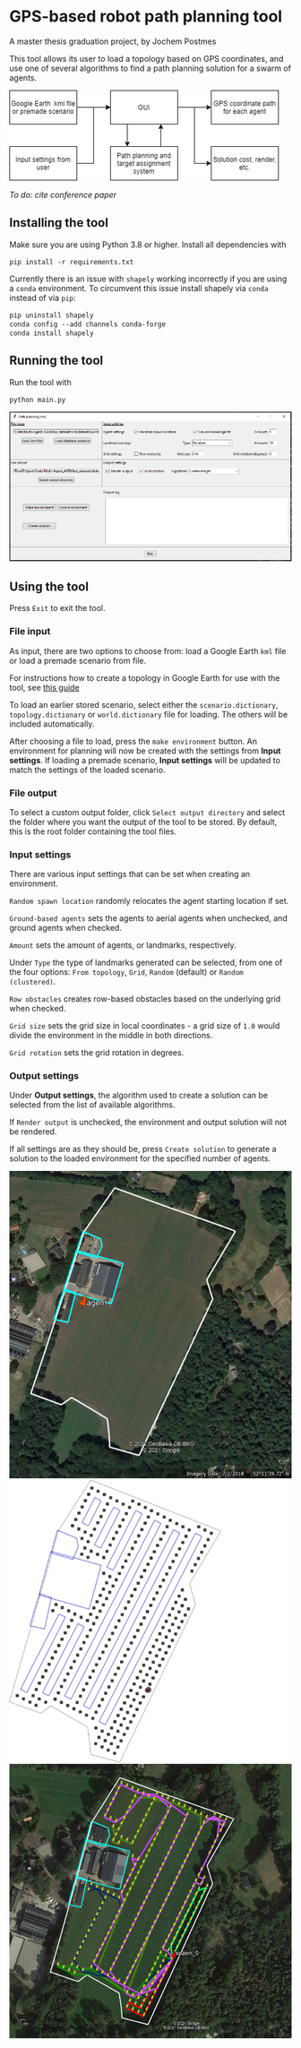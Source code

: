 # GPS-based robot path planning tool
A master thesis graduation project, by Jochem Postmes

This tool allows its user to load a topology based on GPS coordinates, and use one of several algorithms to find a path planning solution for a swarm of agents.

![System Pipeline](images/pipeline_gui.png)

*To do: cite conference paper*

## Installing the tool
Make sure you are using Python 3.8 or higher. Install all dependencies with 
```
pip install -r requirements.txt
```
Currently there is an issue with `shapely` working incorrectly if you are using a `conda` environment. To circumvent
this issue install shapely via `conda` instead of via `pip`:
```
pip uninstall shapely
conda config --add channels conda-forge
conda install shapely
```

## Running the tool
Run the tool with
```
python main.py
```

![GUI screenshot](images/gui.png)

## Using the tool
Press `Exit` to exit the tool.

### File input
As input, there are two options to choose from: load a Google Earth `kml` file or load a premade scenario from file.

For instructions how to create a topology in Google Earth for use with the tool, see [this guide](google_earth_guide.md)

To load an earlier stored scenario, select either the `scenario.dictionary`, `topology.dictionary` or `world.dictionary` file for loading. The others will be included automatically.

After choosing a file to load, press the `make environment` button. An environment for planning will now be created with the settings from **Input settings**. If loading a premade scenario, **Input settings** will be updated to match the settings of the loaded scenario.

### File output
To select a custom output folder, click `Select output directory` and select the folder where you want the output of the tool to be stored. By default, this is the root folder containing the tool files.


### Input settings
There are various input settings that can be set when creating an environment. 

`Random spawn location` randomly relocates the agent starting location if set.

`Ground-based agents` sets the agents to aerial agents when unchecked, and ground agents when checked.

`Amount` sets the amount of agents, or landmarks, respectively.

Under `Type` the type of landmarks generated can be selected, from one of the four options: `From topology`, `Grid`, `Random` (default) or `Random (clustered)`.

`Row obstacles` creates row-based obstacles based on the underlying grid when checked.

`Grid size` sets the grid size in local coordinates - a grid size of `1.0` would divide the environment in the middle in both directions.

`Grid rotation` sets the grid rotation in degrees.


### Output settings

Under **Output settings**, the algorithm used to create a solution can be selected from the list of available algorithms.

If `Render output` is unchecked, the environment and output solution will not be rendered.

If all settings are as they should be, press `Create solution` to generate a solution to the loaded environment for the specified number of agents.

![kml input](images/b_kml.png)  ![path planning scenario](images/bgrid40.png)    ![GPS paths output](images/b_cw_ge_out.png)